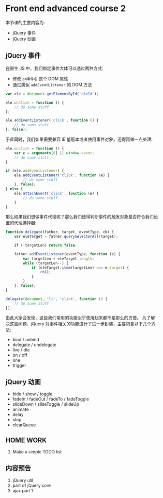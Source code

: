 # Front end advanced course 2

本节课的主要内容为:

- jQuery 事件
- jQuery 动画

## jQuery 事件

在原生 JS 中，我们绑定事件大体可以通过两种方式:

- 修改 `on事件名` 这个 DOM 属性
- 通过类似 `addEventListener` 的 DOM 方法

```js
var ele = document.getElementById('eleId');

ele.onClick = function () {
    // do some stuff
};

ele.addEventListener('click', function () {
    // do some stuff
}, false);
```

于此同时，我们如果需要兼容 IE 低版本或者使用事件对象，还得再做一点处理:

```js
ele.onclick = function () {
    var e = arguments[0] || window.event;
    // do some stuff
}

if (ele.addEventListener) {
    ele.addEventListener('click', function (e) {
        // do some stuff
    }, false);
} else {
    ele.attachEvent('click', function (e) {
        // do some stuff
    }
}
```

那么如果我们想做事件代理呢？那么我们还得判断事件的触发对象是否符合我们设置的代理选择器:

```js
function delegate(father, target, eventType, cb) {
    var eleTarget = father.querySelectorAll(target);

    if (!targetLen) return false;

    father.addEventListener(eventType, function (e) {
        var targetLen = eleTarget.length;
        while (targetLen--) {
            if (eleTarget.item(targetLen) === e.target) {
                cb();
            }
        }
    }, false);
}

delegate(document, 'li', 'click', function () {
    // do some stuff
});
```

由此大家会发现，这些我们常用的功能似乎使用起来都不是那么的方便。
为了解决这些问题，jQuery 对事件相关的功能进行了进一步封装，主要包含以下几个方法:

- bind / unbind
- delegate / undelegate
- live / die
- on / off
- one
- trigger

## jQuery 动画

- hide / show / toggle
- fadeIn / fadeOut / fadeTo / fadeToggle
- slideDown / slideToggle / slideUp
- animate
- delay
- stop
- clearQueue

## HOME WORK

1. Make a simple TODO list

## 内容预告

1. jQuery util
2. part of jQuery core
3. ajax part 1
